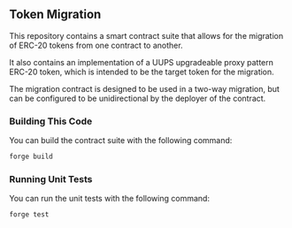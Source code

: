 ## Token Migration

This repository contains a smart contract suite that allows for the migration of ERC-20 tokens from one contract to another.

It also contains an implementation of a UUPS upgradeable proxy pattern ERC-20 token, which is intended to be the target token for the migration.

The migration contract is designed to be used in a two-way migration, but can be configured to be unidirectional by the deployer of the contract.

### Building This Code

You can build the contract suite with the following command:

```bash
forge build
```

### Running Unit Tests

You can run the unit tests with the following command:
```bash
forge test
```
